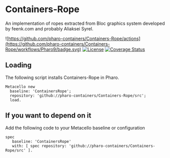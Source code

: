 # Containers-Rope
An implementation of ropes extracted from Bloc graphics system developed by feenk.com and probably Aliaksei Syrel.

![https://github.com/pharo-containers/Containers-Rope/actions](https://github.com/pharo-containers/Containers-Rope/workflows/Pharo9/badge.svg)
[![License](https://img.shields.io/badge/license-MIT-blue.svg)](https://img.shields.io/badge/license-MIT-blue.svg)
[![Coverage Status](https://coveralls.io/repos/github/pharo-containers/Containers-Rope/badge.svg?branch=master)](https://coveralls.io/github/pharo-containers/Containers-Rope?branch=master)


## Loading 
The following script installs Containers-Rope in Pharo.

```smalltalk
Metacello new
  baseline: 'ContainersRope';
  repository: 'github://pharo-containers/Containers-Rope/src';
  load.
```

## If you want to depend on it 

Add the following code to your Metacello baseline or configuration 

```smalltalk
spec 
   baseline: 'ContainersRope' 
   with: [ spec repository: 'github://pharo-containers/Containers-Rope/src' ].
```

